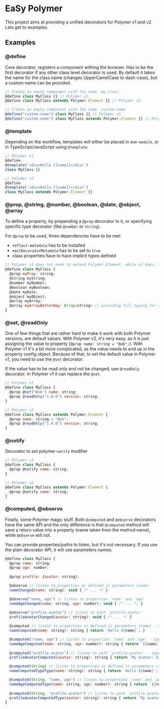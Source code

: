 # EaSy Polymer
This project aims at providing a unified decorators for Polymer v1 and v2. Lets get to examples.

## Examples

### @define
Core decorator, registers a component withing the browser. Has to be the first decorator if any other class level
decorator is used. By default it takes the name for the class name (changes UpperCamelCase to dash-case), but a custom
name can be provided.
```JavaScript
// Create an empty component with the name `my-class`
@define class MyClass {} // Polymer v1
@define class MyClass extends Polymer.Element {} // Polymer v2

// Create an empty component with the name `custom-name`
@define("custom-name") class MyClass {} // Polymer v1
@define("custom-name") class MyClass extends Polymer.Element {} // Polymer v2
```

### @template
Depending on the workflow, templates will either be placed in `dom-module`, or in TypeScript/JavaScript using
`@template`
```JavaScript
// Polymer v1
@define
@template(`<div>Hello [[name]]</div>`)
class MyClass {}

// Polymer v2
@define
@template(`<div>Hello [[name]]</div>`)
class MyClass extends Polymer.Element {}
```

### @prop, @string, @number, @boolean, @date, @object, @array
To define a property, by prepending a `@prop` decorator to it, or specifying specific type decorator (like `@number` or
`string`).

For `@prop` to be used, three dependencies have to be met:
* `reflect-metadata` has to be installed
* `emitDecoratorMetadata` has to be set to `true`
* class properties have to have implicit types defined
```JavaScript
// Polymer v1 does not need to extend Polymer.Element, while v2 does, in this case as well
@define class MyClass {
  @prop myProp: string;
  @string myString;
  @number myNumber;
  @boolean myBoolean;
  @date myDate;
  @object myObject;
  @array myArray;
  @array myArrayBetterWay: Array<string> // providing full typing for arrays
}
```

### @set, @readOnly
One of few things that are rather hard to make it work with both Polymer versions, are default values. With Polymer v2,
it's very easy, as it is just assigning the value to property (`@prop name: string = "Bob";`). With Polymer v1 it's
a bit more complicated, as the value needs to end up in the property config object. Because of that, to set the default
value in Polymer v1, you need to use the `@set` decorator.

If the value has to be read only and not be changed, use `@readOnly` decorator. In Polymer v1 it can replace the `@set`.
```JavaScript
// Polymer v1
@define class MyClass {
  @prop @set("Bob") name: string;
  @prop @readOnly("1.0.0") version: string;
}

// Polymer v2
@define class MyClass extends Polymer.Element {
  @prop name: string = "Bob";
  @prop @readOnly("1.0.0") version: string;
}
```

### @notify
Decorator to set polymer `notify` modifier
```JavaScript
// Polymer v1
@define class MyClass {
  @prop @notify name: string;
}

// Polymer v2
@define class MyClass extends Polymer.Element {
  @prop @notify name: string;
}
```

### @computed, @observe
Finally, some Polymer magic stuff. Both `@computed` and `@observe` decorators have the same API and the only difference
is that `@computed` method will save a return value into a property (name taken from the method name), while `@observe`
will not.

You can provide properties/paths to listen, but it's not necessary. If you use the plain decorator API, it will use
parameters names.

```JavaScript
@define class MyClass {
  @prop name: string;
  @prop age: number;
  
  @prop profile: {avatar: string};

  @observe // listen to properties as defined in parameters (name)
  nameChanged(name: string): void { /* ... */ }

  @observe("name, age") // listen to properties `name` and `age`
  nameAgeChanged(name: string, age: number): void { /* ... */ }
  
  @observe("profile.avatar") // listen to path `profile.avatar`
  profileAvatarChanged(avatar: string): void { /* ... */ }

  @computed // listen to properties as defined in parameters (name) - type fetched from Reflect metadata
  nameComputed(name: string): string { return `Hello ${name}`; }

  @computed("name, age") // listen to properties `name` and `age` - type fetched from Reflect metadata
  nameAgeComputed(name: string, age: number): string { return `${name} is ${age} years old`; }
  
  @computed("profile.avatar") // listen to path `profile.avatar` - type fetched from Reflect metadata
  profileAvatarComputed(avatar: string): string { return `My avatar: ${avatar}`; }

  @computed(String) // listen to properties as defined in parameters (name) - type provided in decorator
  nameComputedTypeType(name: string): string { return `Hello ${name}`; }

  @computed(String, "name, age") // listen to properties `name` and `age` - type provided in decorator
  nameAgeComputedType(name: string, age: number): string { return `${name} is ${age} years old`; }
  
  @computed(String, "profile.avatar") // listen to path `profile.avatar` - type provided in decorator
  profileAvatarComputedType(avatar: string): string { return `My avatar: ${avatar}`; }
}
